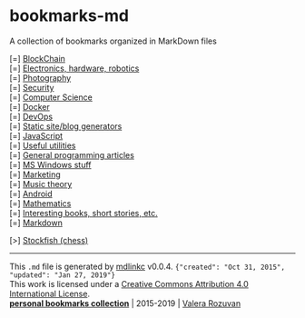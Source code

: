 [//]: # (mdlinkc v0)
# bookmarks-md

A collection of bookmarks organized in MarkDown files

\[=\] [BlockChain](blockchain/)  
\[=\] [Electronics, hardware, robotics](electronics-hardware-robotics/)  
\[=\] [Photography](photography/)  
\[=\] [Security](security/)  
\[=\] [Computer Science](computer-science/)  
\[=\] [Docker](docker/)  
\[=\] [DevOps](devops/)  
\[=\] [Static site/blog generators](static-site-blog-generators/)  
\[=\] [JavaScript](javascript/)  
\[=\] [Useful utilities](useful-utilities/)  
\[=\] [General programming articles](general-programming-articles/)  
\[=\] [MS Windows stuff](ms-windows-stuff/)  
\[=\] [Marketing](marketing/)  
\[=\] [Music theory](music-theory/)  
\[=\] [Android](android/)  
\[=\] [Mathematics](mathematics/)  
\[=\] [Interesting books, short stories, etc.](interesting-books-short-stories-etc/)  
\[=\] [Markdown](markdown/)

\[>\] [Stockfish (chess)](https://en.wikipedia.org/wiki/Stockfish_(chess))  

---
This `.md` file is generated by [mdlinkc](https://github.com/valera-rozuvan/mdlinkc) v0.0.4. `{"created": "Oct 31, 2015", "updated": "Jan 27, 2019"}`  
This work is licensed under a [Creative Commons Attribution 4.0 International License](https://creativecommons.org/licenses/by/4.0/).  
**[personal bookmarks collection](https://github.com/valera-rozuvan/bookmarks-md)** | 2015-2019 | [Valera Rozuvan](http://valera.rozuvan.net/)  
